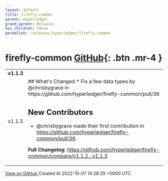 ```yaml
---
layout: default
title: firefly-common
parent: Hyperledger
grand_parent: Releases
has_children: false
permalink: /releases/hyperledger/firefly-common
---
```


# firefly-common <span class="fs-3 right-align">[GitHub](https://github.com/hyperledger/firefly-common){: .btn .mr-4 }</span>


<div>
    <table>
        <tr>
            <td colspan="2">
                <b>
                    v1.1.3
                </b>
            </td>
        </tr>
        <tr>
            <td>
                <span class="chip">
                    v1.1.3
                </span>
            </td>
            <td>
                ## What's Changed
* Fix a few data types by @chrisbygrave in https://github.com/hyperledger/firefly-common/pull/36

## New Contributors
* @chrisbygrave made their first contribution in https://github.com/hyperledger/firefly-common/pull/36

**Full Changelog**: https://github.com/hyperledger/firefly-common/compare/v1.1.2...v1.1.3
            </td>
        </tr>
    </table>
    <a href="https://github.com/hyperledger/firefly-common/releases/tag/v1.1.3" class=".btn">
        View on GitHub
    </a>
    <span class="right-align">
        Created At 2022-10-07 14:28:29 +0000 UTC
    </span>
</div>

